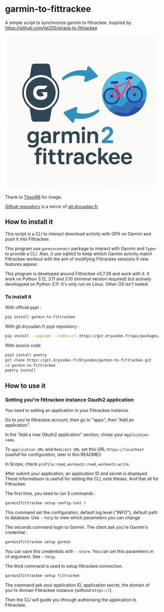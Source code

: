 # garmin-to-fittrackee

A simple script to synchronize garmin to fittrackee. Inspired by https://github.com/jat255/strava-to-fittrackee

![A watch with an arrow to fitrackee icon and another arrow from fitrackee icon to watch](img/garmin-to-fittrackee.png)

Thank to [Thovi98](https://github.com/Thovi98) for image.

[Github repository](https://github.com/Dryusdan/garmin-to-fittrackee) is a mirror of [git.dryusdan.fr](https://git.dryusdan.fr/Dryusdan/garmin-to-fittrackee)

## How to install it

This script is a CLI to interact download activity with GPX on Garmin and push it into Fittrackee.

This program use `garminconnect` package to interact with Garmin and `Typer` to provide a CLI. Also, it use sqlite3 to keep whitch Garmin activity match Fittrackee workout with the aim of modifying Fittrackee sessions if new features appear.

This program is developed around Fittrackee v0.7.29 and work with it. It work on Python 3.12, 3.11 and 3.10 (minimal version required) but actively developped on Python 3.11. It's only run on Linux. Other OS isn't tested.

### To install it

With official pypi :
```bash
pip install garmin-to-fittrackee
```

With git.dryusdan.fr pypi repository :
```bash
pip install --upgrade --index-url https://git.dryusdan.fr/api/packages/Dryusdan/pypi/simple/ --extra-index-url https://pypi.python.org/simple garmin-to-fittrackee
```

With source code

```bash
pip3 install poetry
git clone https://git.dryusdan.fr/Dryusdan/garmin-to-fittrackee.git
cd garmin-to-fittrackee
poetry install
```

## How to use it

### Setting you're fittrackee instance Oauth2 application

You need to setting an application in your Fittrackee instance.

Go to you're fittrackee account, then go to "apps", then "Add an application".


In the "Add a new OAuth2 application" section; chose your `Application name`.

To `application URL` and `Redirect URL` set this URL `https://localhost` (usefull for configuration, later in this README)/

In Scope, check `profile:read`, `workouts:read`, `workouts:write`.

After submit your application, an application ID and secret is displayed. These informatiuon is usefull for setting the CLI, note theses.
And that all for Fittrackee.


The first time, you need to run 3 commands :

```bash
garmin2fittrackee setup config-tool #
```
This command set the configuration, default log level ("INFO"), default path to database.
Use `--help` to view which parameters you can change

The seconds command login to Garmin. The client ask you're Garmin's credential :

```bash
garmin2fittrackee setup garmin
```
You can save this credentials with `--store`. You can set this parameters in cli argument. See `--help`.

The third command is used to setup fittrackee connection.
```bash
garmin2fittrackee setup fittrackee
```

The command ask your application ID, application secret, the domain of you're domain Fittrackee instance (without `https://`).

Then the CLI will guide you through authorising the application to Fittrackee.
